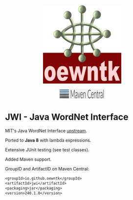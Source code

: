 <p align="center">
<img width="256" height="256" src="images/oewntk.png">
</p>
<p align="center">
<img width="150" src="images/mavencentral.png">
</p>

# JWI - Java WordNet Interface

MIT's Java WordNet Interface [upstream](https://projects.csail.mit.edu/jwi/).

Ported to **Java 8** with lambda expressions.

Extensive JUnit testing (see test classes).

Added Maven support.
    
GroupID and ArtifactID on Maven Central:
	
	<groupId>io.github.oewntk</groupId>
	<artifactId>jwi</artifactId>
	<packaging>jar</packaging>
	<version>240.1.0</version>